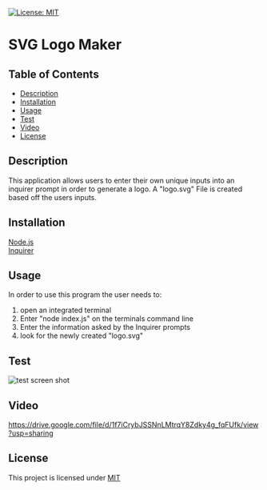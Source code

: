 [![License: MIT](https://img.shields.io/badge/License-MIT-yellow.svg)](https://opensource.org/licenses/MIT)

# SVG Logo Maker

## Table of Contents

- [Description](#description)
- [Installation](#installation)
- [Usage](#usage)
- [Test](#test)
- [Video](#video)
- [License](#license)

## Description

This application allows users to enter their own unique inputs into an inquirer prompt in order to generate a logo. A "logo.svg" File is created based off the users inputs.

## Installation

[Node.js](https://www.nodejs.org/en) <br>
[Inquirer](https://www.npmjs.com/package/inquirer) <br>

## Usage

In order to use this program the user needs to:<br>

1. open an integrated terminal
2. Enter "node index.js" on the terminals command line
3. Enter the information asked by the Inquirer prompts
4. look for the newly created "logo.svg"

## Test
![test screen shot](https://github.com/rylawss/10-SVG-Logo-Maker/assets/128633609/9af26ae9-ec5e-4caf-b3aa-11842aa1a601)
## Video
https://drive.google.com/file/d/1f7iCrybJSSNnLMtrqY8Zdky4g_fqFUfk/view?usp=sharing


## License

This project is licensed under [MIT](https://opensource.org/licenses/MIT)
